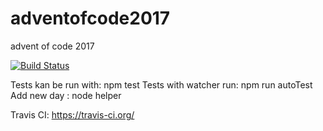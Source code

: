 # adventofcode2017
advent of code 2017


[![Build Status](https://travis-ci.org/ThomasAndrewMacLean/adventofcode2017.svg?branch=master)](https://travis-ci.org/ThomasAndrewMacLean/adventofcode2017)



Tests kan be run with: npm test
Tests with watcher run: npm run autoTest
Add new day : node helper

Travis CI: https://travis-ci.org/